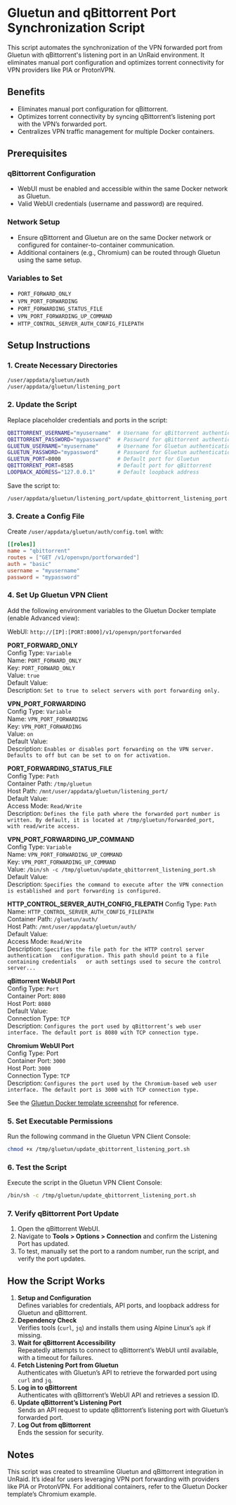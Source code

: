 # Gluetun and qBittorrent Port Synchronization Script

This script automates the synchronization of the VPN forwarded port from Gluetun with qBittorrent's listening port in an UnRaid environment. It eliminates manual port configuration and optimizes torrent connectivity for VPN providers like PIA or ProtonVPN.

## Benefits
- Eliminates manual port configuration for qBittorrent.
- Optimizes torrent connectivity by syncing qBittorrent’s listening port with the VPN’s forwarded port.
- Centralizes VPN traffic management for multiple Docker containers.

## Prerequisites
### qBittorrent Configuration
- WebUI must be enabled and accessible within the same Docker network as Gluetun.
- Valid WebUI credentials (username and password) are required.

### Network Setup
- Ensure qBittorrent and Gluetun are on the same Docker network or configured for container-to-container communication.
- Additional containers (e.g., Chromium) can be routed through Gluetun using the same setup.

### Variables to Set
- `PORT_FORWARD_ONLY`
- `VPN_PORT_FORWARDING`
- `PORT_FORWARDING_STATUS_FILE`
- `VPN_PORT_FORWARDING_UP_COMMAND`
- `HTTP_CONTROL_SERVER_AUTH_CONFIG_FILEPATH`

## Setup Instructions
### 1. Create Necessary Directories
```bash
/user/appdata/gluetun/auth
/user/appdata/gluetun/listening_port
```

### 2. Update the Script
Replace placeholder credentials and ports in the script:
```bash
QBITTORRENT_USERNAME="myusername"  # Username for qBittorrent authentication
QBITTORRENT_PASSWORD="mypassword"  # Password for qBittorrent authentication
GLUETUN_USERNAME="myusername"      # Username for Gluetun authentication
GLUETUN_PASSWORD="mypassword"      # Password for Gluetun authentication
GLUETUN_PORT=8000                  # Default port for Gluetun
QBITTORRENT_PORT=8585              # Default port for qBittorrent
LOOPBACK_ADDRESS="127.0.0.1"       # Default loopback address
```
Save the script to:
```
/user/appdata/gluetun/listening_port/update_qbittorrent_listening_port.sh
```

### 3. Create a Config File
Create `/user/appdata/gluetun/auth/config.toml` with:
```toml
[[roles]]
name = "qbittorrent"
routes = ["GET /v1/openvpn/portforwarded"]
auth = "basic"
username = "myusername"
password = "mypassword"
```

### 4. Set Up Gluetun VPN Client  
Add the following environment variables to the Gluetun Docker template (enable Advanced view):

WebUI: `http://[IP]:[PORT:8000]/v1/openvpn/portforwarded`

**PORT_FORWARD_ONLY**  
Config Type: `Variable`  
Name: `PORT_FORWARD_ONLY`  
Key: `PORT_FORWARD_ONLY`  
Value: `true`  
Default Value:  
Description: `Set to true to select servers with port forwarding only.`  

**VPN_PORT_FORWARDING**  
Config Type: `Variable`  
Name: `VPN_PORT_FORWARDING`  
Key: `VPN_PORT_FORWARDING`  
Value: `on`  
Default Value:  
Description: `Enables or disables port forwarding on the VPN server. Defaults to off but can be set to on for activation.`  

**PORT_FORWARDING_STATUS_FILE**  
Config Type: `Path`  
Container Path: `/tmp/gluetun`  
Host Path: `/mnt/user/appdata/gluetun/listening_port/`  
Default Value:  
Access Mode: `Read/Write`  
Description: `Defines the file path where the forwarded port number is written. By default, it is located at /tmp/gluetun/forwarded_port, with read/write access.`  

**VPN_PORT_FORWARDING_UP_COMMAND**  
Config Type: `Variable`  
Name: `VPN_PORT_FORWARDING_UP_COMMAND`  
Key: `VPN_PORT_FORWARDING_UP_COMMAND`  
Value: `/bin/sh -c /tmp/gluetun/update_qbittorrent_listening_port.sh`  
Default Value:  
Description: `Specifies the command to execute after the VPN connection is established and port forwarding is configured.`  

**HTTP_CONTROL_SERVER_AUTH_CONFIG_FILEPATH**
Config Type: `Path`  
Name: `HTTP_CONTROL_SERVER_AUTH_CONFIG_FILEPATH`  
Container Path: `/gluetun/auth/`  
Host Path: `/mnt/user/appdata/gluetun/auth/`  
Default Value:  
Access Mode: `Read/Write`  
Description: `Specifies the file path for the HTTP control server authentication  
configuration. This path should point to a file containing credentials  
or auth settings used to secure the control server...`


**qBittorrent WebUI Port**  
Config Type: `Port`  
Container Port: `8080`  
Host Port: `8080`  
Default Value:  
Connection Type: `TCP`  
Description: `Configures the port used by qBittorrent’s web user interface. The default port is 8080 with TCP connection type.`  

**Chromium WebUI Port**  
Config Type: Port  
Container Port: `3000`  
Host Port: `3000`  
Connection Type: `TCP`  
Description: `Configures the port used by the Chromium-based web user interface. The default port is 3000 with TCP connection type.`  


See the [Gluetun Docker template screenshot](https://github.com/RzrZrx/Gluetun-qBittorrent-Port-Updater-Script-For-unRAID/raw/main/Setup/img/GluetunVPN_template.png) for reference.

### 5. Set Executable Permissions
Run the following command in the Gluetun VPN Client Console:
```bash
chmod +x /tmp/gluetun/update_qbittorrent_listening_port.sh
```

### 6. Test the Script
Execute the script in the Gluetun VPN Client Console:
```bash
/bin/sh -c /tmp/gluetun/update_qbittorrent_listening_port.sh
```

### 7. Verify qBittorrent Port Update
1. Open the qBittorrent WebUI.
2. Navigate to **Tools > Options > Connection** and confirm the Listening Port has updated.
3. To test, manually set the port to a random number, run the script, and verify the port updates.

## How the Script Works
1. **Setup and Configuration**  
   Defines variables for credentials, API ports, and loopback address for Gluetun and qBittorrent.
2. **Dependency Check**  
   Verifies tools (`curl`, `jq`) and installs them using Alpine Linux’s `apk` if missing.
3. **Wait for qBittorrent Accessibility**  
   Repeatedly attempts to connect to qBittorrent’s WebUI until available, with a timeout for failures.
4. **Fetch Listening Port from Gluetun**  
   Authenticates with Gluetun’s API to retrieve the forwarded port using `curl` and `jq`.
5. **Log in to qBittorrent**  
   Authenticates with qBittorrent’s WebUI API and retrieves a session ID.
6. **Update qBittorrent’s Listening Port**  
   Sends an API request to update qBittorrent’s listening port with Gluetun’s forwarded port.
7. **Log Out from qBittorrent**  
   Ends the session for security.

## Notes
This script was created to streamline Gluetun and qBittorrent integration in UnRaid. It’s ideal for users leveraging VPN port forwarding with providers like PIA or ProtonVPN. For additional containers, refer to the Gluetun Docker template’s Chromium example.
